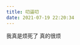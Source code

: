 ```yaml
---
title: 叨逼叨
date: 2021-07-19 22:20:34
---
```

<script type="text/javascript" src="https://unpkg.com/artitalk"></script>
<!-- <script>
var img="";                 //说说旁边显示的头像
var appID="6WCE3RXpM0vNqrQFqlARCGHs-MdYXbMMI";               //Leancloud中的AppID
var appKEY="oF1TMzortDYsVzAGl2kNHWsd";              //Leancloud中的AppKEY
var per="";                 //每页显示说说的数量
var username="wangzheng";            //Leancloud中设置的用户名
</script> -->
<div id="artitalk_main">
    我真是烦死了
    真的很烦
</div>

<script>
new Artitalk({
      appId: '9LI1zJFsYHMdwbGqXhgxe34y-MdYXbMMI',
      appKey: 'N1e7NRgYoS6kUyJFGTqfVKf4',
})
</script>


